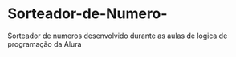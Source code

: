 # Sorteador-de-Numero-

Sorteador de numeros desenvolvido durante as aulas de logica de programação da Alura
